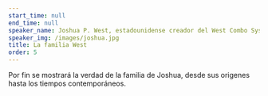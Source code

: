 ```yaml
---
start_time: null
end_time: null
speaker_name: Joshua P. West, estadounidense creador del West Combo System
speaker_img: /images/joshua.jpg
title: La familia West
order: 5
---
```


Por fin se mostrará la verdad de la familia de Joshua, desde sus origenes hasta los tiempos contemporáneos.